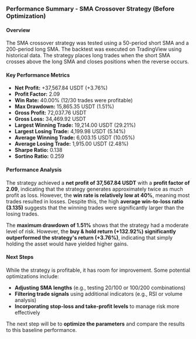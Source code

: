 ### **Performance Summary - SMA Crossover Strategy (Before Optimization)**  

#### **Overview**  
The SMA crossover strategy was tested using a 50-period short SMA and a 200-period long SMA. The backtest was executed on TradingView using historical data. The strategy places long trades when the short SMA crosses above the long SMA and closes positions when the reverse occurs.  

#### **Key Performance Metrics**  
- **Net Profit:** +37,567.84 USDT (+3.76%)  
- **Profit Factor:** 2.09  
- **Win Rate:** 40.00% (12/30 trades were profitable)  
- **Max Drawdown:** 15,865.35 USDT (1.51%)  
- **Gross Profit:** 72,037.76 USDT  
- **Gross Loss:** 34,469.92 USDT  
- **Largest Winning Trade:** 19,214.00 USDT (29.21%)  
- **Largest Losing Trade:** 4,199.98 USDT (5.14%)  
- **Average Winning Trade:** 6,003.15 USDT (10.05%)  
- **Average Losing Trade:** 1,915.00 USDT (2.48%)  
- **Sharpe Ratio:** 0.138  
- **Sortino Ratio:** 0.259  

#### **Performance Analysis**  
The strategy achieved a **net profit of 37,567.84 USDT** with a **profit factor of 2.09**, indicating that the strategy generates approximately twice as much profit as loss. However, the **win rate is relatively low at 40%**, meaning most trades resulted in losses. Despite this, the high **average win-to-loss ratio (3.135)** suggests that the winning trades were significantly larger than the losing trades.  

The **maximum drawdown of 1.51%** shows that the strategy had a moderate level of risk. However, the **buy & hold return (+132.92%) significantly outperformed the strategy's return (+3.76%)**, indicating that simply holding the asset would have yielded higher gains.  

#### **Next Steps**  
While the strategy is profitable, it has room for improvement. Some potential optimizations include:  
- **Adjusting SMA lengths** (e.g., testing 20/100 or 100/200 combinations)  
- **Filtering trade signals** using additional indicators (e.g., RSI or volume analysis)  
- **Incorporating stop-loss and take-profit levels** to manage risk more effectively  

The next step will be to **optimize the parameters** and compare the results to this baseline performance.  


